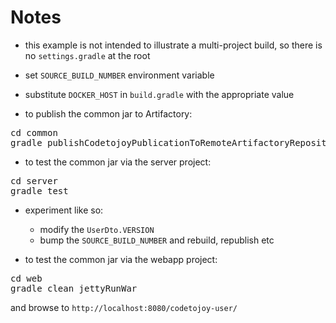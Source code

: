 
# Notes

* this example is not intended to illustrate a multi-project build, so there is no `settings.gradle` at the root 

* set `SOURCE_BUILD_NUMBER` environment variable

* substitute `DOCKER_HOST` in `build.gradle` with the appropriate value

* to publish the common jar to Artifactory:

<pre>
cd common
gradle publishCodetojoyPublicationToRemoteArtifactoryRepository
</pre>

* to test the common jar via the server project:

<pre>
cd server
gradle test
</pre>

* experiment like so:
    * modify the `UserDto.VERSION`
    * bump the `SOURCE_BUILD_NUMBER` and rebuild, republish etc

* to test the common jar via the webapp project:

<pre>
cd web
gradle clean jettyRunWar
</pre>

and browse to `http://localhost:8080/codetojoy-user/`

